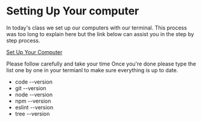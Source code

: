 # Setting Up Your computer

In today's class we set up our computers with our terminal. This process was too long to explain here but the link below can assist you in the step by step process.

[Set Up Your Computer](https://codefellows.github.io/setup-guide/)

Please follow carefully and take your time
Once you're done please type the list one by one in your termianl to make sure everything is up to date.

- code --version
- git --version
- node --version
- npm --version
- eslint --version
- tree --version
